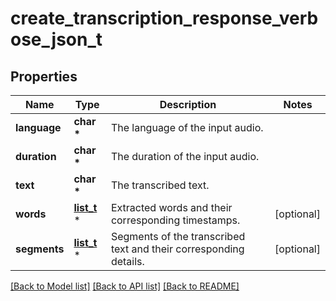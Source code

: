 # create_transcription_response_verbose_json_t

## Properties
Name | Type | Description | Notes
------------ | ------------- | ------------- | -------------
**language** | **char \*** | The language of the input audio. | 
**duration** | **char \*** | The duration of the input audio. | 
**text** | **char \*** | The transcribed text. | 
**words** | [**list_t**](transcription_word.md) \* | Extracted words and their corresponding timestamps. | [optional] 
**segments** | [**list_t**](transcription_segment.md) \* | Segments of the transcribed text and their corresponding details. | [optional] 

[[Back to Model list]](../README.md#documentation-for-models) [[Back to API list]](../README.md#documentation-for-api-endpoints) [[Back to README]](../README.md)


